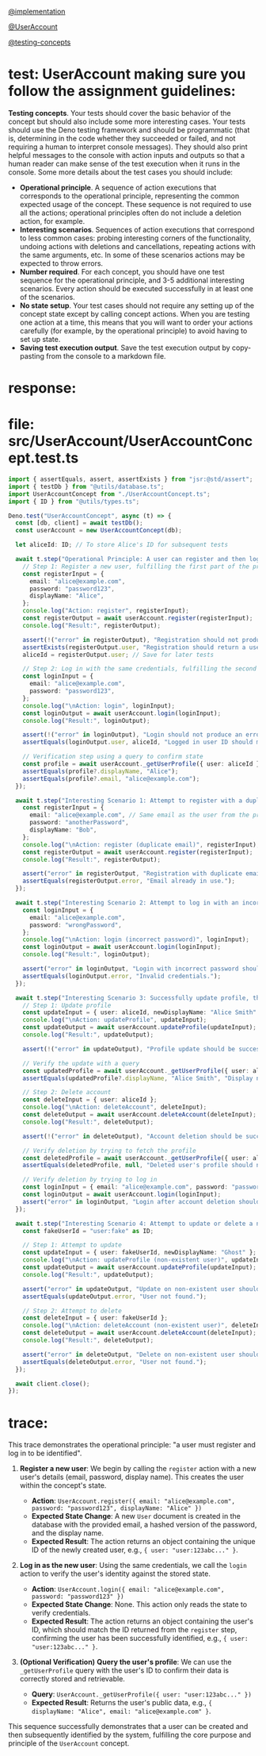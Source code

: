 [@implementation](implementation.md)

[@UserAccount](UserAccount.md)

[@testing-concepts](../../background/testing-concepts.md)

# test: UserAccount making sure you follow the assignment guidelines:

**Testing concepts**. Your tests should cover the basic behavior of the concept but should also include some more interesting cases. Your tests should use the Deno testing framework and should be programmatic (that is, determining in the code whether they succeeded or failed, and not requiring a human to interpret console messages). They should also print helpful messages to the console with action inputs and outputs so that a human reader can make sense of the test execution when it runs in the console. Some more details about the test cases you should include:

- **Operational principle**. A sequence of action executions that corresponds to the operational principle, representing the common expected usage of the concept. These sequence is not required to use all the actions; operational principles often do not include a deletion action, for example.
- **Interesting scenarios**. Sequences of action executions that correspond to less common cases: probing interesting corners of the functionality, undoing actions with deletions and cancellations, repeating actions with the same arguments, etc. In some of these scenarios actions may be expected to throw errors.
- **Number required**. For each concept, you should have one test sequence for the operational principle, and 3-5 additional interesting scenarios. Every action should be executed successfully in at least one of the scenarios.
- **No state setup**. Your test cases should not require any setting up of the concept state except by calling concept actions. When you are testing one action at a time, this means that you will want to order your actions carefully (for example, by the operational principle) to avoid having to set up state.
- **Saving test execution output**. Save the test execution output by copy-pasting from the console to a markdown file.





# response:

# file: src/UserAccount/UserAccountConcept.test.ts

```typescript
import { assertEquals, assert, assertExists } from "jsr:@std/assert";
import { testDb } from "@utils/database.ts";
import UserAccountConcept from "./UserAccountConcept.ts";
import { ID } from "@utils/types.ts";

Deno.test("UserAccountConcept", async (t) => {
  const [db, client] = await testDb();
  const userAccount = new UserAccountConcept(db);

  let aliceId: ID; // To store Alice's ID for subsequent tests

  await t.step("Operational Principle: A user can register and then log in", async () => {
    // Step 1: Register a new user, fulfilling the first part of the principle.
    const registerInput = {
      email: "alice@example.com",
      password: "password123",
      displayName: "Alice",
    };
    console.log("Action: register", registerInput);
    const registerOutput = await userAccount.register(registerInput);
    console.log("Result:", registerOutput);

    assert(!("error" in registerOutput), "Registration should not produce an error");
    assertExists(registerOutput.user, "Registration should return a user ID");
    aliceId = registerOutput.user; // Save for later tests

    // Step 2: Log in with the same credentials, fulfilling the second part.
    const loginInput = {
      email: "alice@example.com",
      password: "password123",
    };
    console.log("\nAction: login", loginInput);
    const loginOutput = await userAccount.login(loginInput);
    console.log("Result:", loginOutput);

    assert(!("error" in loginOutput), "Login should not produce an error");
    assertEquals(loginOutput.user, aliceId, "Logged in user ID should match registered user ID");

    // Verification step using a query to confirm state
    const profile = await userAccount._getUserProfile({ user: aliceId });
    assertEquals(profile?.displayName, "Alice");
    assertEquals(profile?.email, "alice@example.com");
  });

  await t.step("Interesting Scenario 1: Attempt to register with a duplicate email", async () => {
    const registerInput = {
      email: "alice@example.com", // Same email as the user from the principle test
      password: "anotherPassword",
      displayName: "Bob",
    };
    console.log("\nAction: register (duplicate email)", registerInput);
    const registerOutput = await userAccount.register(registerInput);
    console.log("Result:", registerOutput);

    assert("error" in registerOutput, "Registration with duplicate email should produce an error");
    assertEquals(registerOutput.error, "Email already in use.");
  });

  await t.step("Interesting Scenario 2: Attempt to log in with an incorrect password", async () => {
    const loginInput = {
      email: "alice@example.com",
      password: "wrongPassword",
    };
    console.log("\nAction: login (incorrect password)", loginInput);
    const loginOutput = await userAccount.login(loginInput);
    console.log("Result:", loginOutput);

    assert("error" in loginOutput, "Login with incorrect password should produce an error");
    assertEquals(loginOutput.error, "Invalid credentials.");
  });

  await t.step("Interesting Scenario 3: Successfully update profile, then delete account", async () => {
    // Step 1: Update profile
    const updateInput = { user: aliceId, newDisplayName: "Alice Smith" };
    console.log("\nAction: updateProfile", updateInput);
    const updateOutput = await userAccount.updateProfile(updateInput);
    console.log("Result:", updateOutput);

    assert(!("error" in updateOutput), "Profile update should be successful");

    // Verify the update with a query
    const updatedProfile = await userAccount._getUserProfile({ user: aliceId });
    assertEquals(updatedProfile?.displayName, "Alice Smith", "Display name should be updated");

    // Step 2: Delete account
    const deleteInput = { user: aliceId };
    console.log("\nAction: deleteAccount", deleteInput);
    const deleteOutput = await userAccount.deleteAccount(deleteInput);
    console.log("Result:", deleteOutput);

    assert(!("error" in deleteOutput), "Account deletion should be successful");

    // Verify deletion by trying to fetch the profile
    const deletedProfile = await userAccount._getUserProfile({ user: aliceId });
    assertEquals(deletedProfile, null, "Deleted user's profile should not be found");

    // Verify deletion by trying to log in
    const loginInput = { email: "alice@example.com", password: "password123" };
    const loginOutput = await userAccount.login(loginInput);
    assert("error" in loginOutput, "Login after account deletion should fail");
  });

  await t.step("Interesting Scenario 4: Attempt to update or delete a non-existent user", async () => {
    const fakeUserId = "user:fake" as ID;

    // Step 1: Attempt to update
    const updateInput = { user: fakeUserId, newDisplayName: "Ghost" };
    console.log("\nAction: updateProfile (non-existent user)", updateInput);
    const updateOutput = await userAccount.updateProfile(updateInput);
    console.log("Result:", updateOutput);

    assert("error" in updateOutput, "Update on non-existent user should fail");
    assertEquals(updateOutput.error, "User not found.");

    // Step 2: Attempt to delete
    const deleteInput = { user: fakeUserId };
    console.log("\nAction: deleteAccount (non-existent user)", deleteInput);
    const deleteOutput = await userAccount.deleteAccount(deleteInput);
    console.log("Result:", deleteOutput);

    assert("error" in deleteOutput, "Delete on non-existent user should fail");
    assertEquals(deleteOutput.error, "User not found.");
  });

  await client.close();
});
```

# trace:

This trace demonstrates the operational principle: "a user must register and log in to be identified".

1.  **Register a new user**: We begin by calling the `register` action with a new user's details (email, password, display name). This creates the user within the concept's state.
    *   **Action**: `UserAccount.register({ email: "alice@example.com", password: "password123", displayName: "Alice" })`
    *   **Expected State Change**: A new `User` document is created in the database with the provided email, a hashed version of the password, and the display name.
    *   **Expected Result**: The action returns an object containing the unique ID of the newly created user, e.g., `{ user: "user:123abc..." }`.

2.  **Log in as the new user**: Using the same credentials, we call the `login` action to verify the user's identity against the stored state.
    *   **Action**: `UserAccount.login({ email: "alice@example.com", password: "password123" })`
    *   **Expected State Change**: None. This action only reads the state to verify credentials.
    *   **Expected Result**: The action returns an object containing the user's ID, which should match the ID returned from the `register` step, confirming the user has been successfully identified, e.g., `{ user: "user:123abc..." }`.

3.  **(Optional Verification)** **Query the user's profile**: We can use the `_getUserProfile` query with the user's ID to confirm their data is correctly stored and retrievable.
    *   **Query**: `UserAccount._getUserProfile({ user: "user:123abc..." })`
    *   **Expected Result**: Returns the user's public data, e.g., `{ displayName: "Alice", email: "alice@example.com" }`.

This sequence successfully demonstrates that a user can be created and then subsequently identified by the system, fulfilling the core purpose and principle of the `UserAccount` concept.